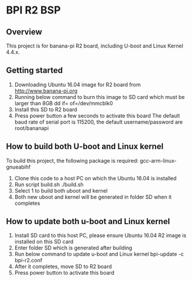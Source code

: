 # BPI R2 BSP

Overview
------------
This project is for banana-pi R2 board, including U-boot and Linux Kernel 4.4.x.


Getting started
---------------
1. Downloading Ubuntu 16.04 image for R2 board from http://www.banana-pi.org
2. Running below command to burn this image to SD card which must be larger than 8GB
   dd if=<image file> of=/dev/mmcblk0
3. Install this SD to R2 board
4. Press power button a few seconds to activate this board
   The default baud rate of serial port is 115200, the default username/password are root/bananapi


How to build both U-boot and Linux kernel
------------------------------------------
To build this project, the following package is required:
    gcc-arm-linux-gnueabihf 

1. Clone this code to a host PC on which the Ubuntu 16.04 is installed
2. Run script build.sh
       ./build.sh
3. Select 1 to build both uboot and kernel
4. Both new uboot and kernel will be generated in folder SD when it completes


How to update both u-boot and Linux kernel
--------------------------------------------
1. Install SD card to this host PC, please ensure Ubuntu 16.04 R2 image is installed on this SD card
2. Enter folder SD which is generated after building
3. Run below command to update u-boot and Linux kernel
   bpi-update -c bpi-r2.conf
4. After it completes, move SD to R2 board
5. Press power button to activate this board

